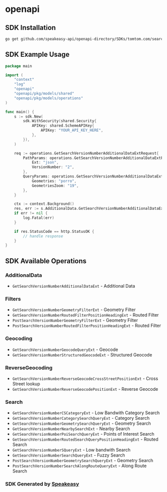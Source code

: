 # openapi

<!-- Start SDK Installation -->
## SDK Installation

```bash
go get github.com/speakeasy-api/openapi-directory/SDKs/tomtom.com/search/1.0.0/go
```
<!-- End SDK Installation -->

## SDK Example Usage
<!-- Start SDK Example Usage -->
```go
package main

import (
    "context"
    "log"
    "openapi"
    "openapi/pkg/models/shared"
    "openapi/pkg/models/operations"
)

func main() {
    s := sdk.New(
        sdk.WithSecurity(shared.Security{
            APIKey: shared.SchemeAPIKey{
                APIKey: "YOUR_API_KEY_HERE",
            },
        }),
    )

    req := operations.GetSearchVersionNumberAdditionalDataExtRequest{
        PathParams: operations.GetSearchVersionNumberAdditionalDataExtPathParams{
            Ext: "json",
            VersionNumber: "2",
        },
        QueryParams: operations.GetSearchVersionNumberAdditionalDataExtQueryParams{
            Geometries: "porro",
            GeometriesZoom: "19",
        },
    }

    ctx := context.Background()
    res, err := s.AdditionalData.GetSearchVersionNumberAdditionalDataExt(ctx, req)
    if err != nil {
        log.Fatal(err)
    }

    if res.StatusCode == http.StatusOK {
        // handle response
    }
}
```
<!-- End SDK Example Usage -->

<!-- Start SDK Available Operations -->
## SDK Available Operations


### AdditionalData

* `GetSearchVersionNumberAdditionalDataExt` - Additional Data

### Filters

* `GetSearchVersionNumberGeometryFilterExt` - Geometry Filter
* `GetSearchVersionNumberRoutedFilterPositionHeadingExt` - Routed Filter
* `PostSearchVersionNumberGeometryFilterExt` - Geometry Filter
* `PostSearchVersionNumberRoutedFilterPositionHeadingExt` - Routed Filter

### Geocoding

* `GetSearchVersionNumberGeocodeQueryExt` - Geocode
* `GetSearchVersionNumberStructuredGeocodeExt` - Structured Geocode

### ReverseGeocoding

* `GetSearchVersionNumberReverseGeocodeCrossStreetPositionExt` - Cross Street lookup
* `GetSearchVersionNumberReverseGeocodePositionExt` - Reverse Geocode

### Search

* `GetSearchVersionNumberCSCategoryExt` - Low Bandwith Category Search
* `GetSearchVersionNumberCategorySearchQueryExt` - Category Search
* `GetSearchVersionNumberGeometrySearchQueryExt` - Geometry Search
* `GetSearchVersionNumberNearbySearchExt` - Nearby Search
* `GetSearchVersionNumberPoiSearchQueryExt` - Points of Interest Search
* `GetSearchVersionNumberRoutedSearchQueryPositionHeadingExt` - Routed Search
* `GetSearchVersionNumberSQueryExt` - Low bandwith Search
* `GetSearchVersionNumberSearchQueryExt` - Fuzzy Search
* `PostSearchVersionNumberGeometrySearchQueryExt` - Geometry Search
* `PostSearchVersionNumberSearchAlongRouteQueryExt` - Along Route Search
<!-- End SDK Available Operations -->

### SDK Generated by [Speakeasy](https://docs.speakeasyapi.dev/docs/using-speakeasy/client-sdks)
